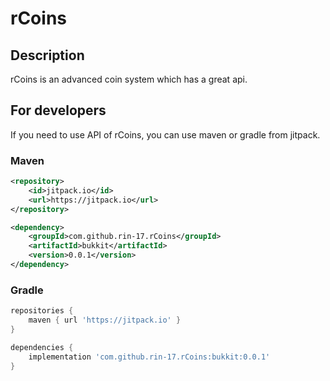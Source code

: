 # rCoins


## Description
rCoins is an advanced coin system which has a great api.

## For developers
If you need to use API of rCoins, you can use maven or gradle from jitpack.

### Maven
```xml
<repository>
    <id>jitpack.io</id>
    <url>https://jitpack.io</url>
</repository>

<dependency>
    <groupId>com.github.rin-17.rCoins</groupId>
    <artifactId>bukkit</artifactId>
    <version>0.0.1</version>
</dependency>
```

### Gradle
```gradle
repositories {
    maven { url 'https://jitpack.io' }
}

dependencies {
    implementation 'com.github.rin-17.rCoins:bukkit:0.0.1'
}
```
